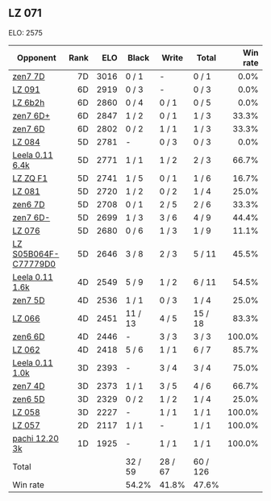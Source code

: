 ## LZ 071 ##

ELO: 2575

Opponent | Rank | ELO | Black | Write | Total | Win rate
---------|-----:|----:|-------|-------|-------|-------:
[zen7 7D](zen7%207D.md) | 7D | 3016 | 0 / 1 | - | 0 / 1 | 0.0%
[LZ 091](LZ%20091.md) | 6D | 2919 | 0 / 3 | - | 0 / 3 | 0.0%
[LZ 6b2h](LZ%206b2h.md) | 6D | 2860 | 0 / 4 | 0 / 1 | 0 / 5 | 0.0%
[zen7 6D+](zen7%206D+.md) | 6D | 2847 | 1 / 2 | 0 / 1 | 1 / 3 | 33.3%
[zen7 6D](zen7%206D.md) | 6D | 2802 | 0 / 2 | 1 / 1 | 1 / 3 | 33.3%
[LZ 084](LZ%20084.md) | 5D | 2781 | - | 0 / 3 | 0 / 3 | 0.0%
[Leela 0.11 6.4k](Leela%200.11%206.4k.md) | 5D | 2771 | 1 / 1 | 1 / 2 | 2 / 3 | 66.7%
[LZ ZQ F1](LZ%20ZQ%20F1.md) | 5D | 2741 | 1 / 5 | 0 / 1 | 1 / 6 | 16.7%
[LZ 081](LZ%20081.md) | 5D | 2720 | 1 / 2 | 0 / 2 | 1 / 4 | 25.0%
[zen6 7D](zen6%207D.md) | 5D | 2708 | 0 / 1 | 2 / 5 | 2 / 6 | 33.3%
[zen7 6D-](zen7%206D-.md) | 5D | 2699 | 1 / 3 | 3 / 6 | 4 / 9 | 44.4%
[LZ 076](LZ%20076.md) | 5D | 2680 | 0 / 6 | 1 / 3 | 1 / 9 | 11.1%
[LZ S05B064F-C77779D0](LZ%20S05B064F-C77779D0.md) | 5D | 2646 | 3 / 8 | 2 / 3 | 5 / 11 | 45.5%
[Leela 0.11 1.6k](Leela%200.11%201.6k.md) | 4D | 2549 | 5 / 9 | 1 / 2 | 6 / 11 | 54.5%
[zen7 5D](zen7%205D.md) | 4D | 2536 | 1 / 1 | 0 / 3 | 1 / 4 | 25.0%
[LZ 066](LZ%20066.md) | 4D | 2451 | 11 / 13 | 4 / 5 | 15 / 18 | 83.3%
[zen6 6D](zen6%206D.md) | 4D | 2446 | - | 3 / 3 | 3 / 3 | 100.0%
[LZ 062](LZ%20062.md) | 4D | 2418 | 5 / 6 | 1 / 1 | 6 / 7 | 85.7%
[Leela 0.11 1.0k](Leela%200.11%201.0k.md) | 3D | 2393 | - | 3 / 4 | 3 / 4 | 75.0%
[zen7 4D](zen7%204D.md) | 3D | 2373 | 1 / 1 | 3 / 5 | 4 / 6 | 66.7%
[zen6 5D](zen6%205D.md) | 3D | 2329 | 0 / 2 | 1 / 2 | 1 / 4 | 25.0%
[LZ 058](LZ%20058.md) | 3D | 2227 | - | 1 / 1 | 1 / 1 | 100.0%
[LZ 057](LZ%20057.md) | 2D | 2117 | 1 / 1 | - | 1 / 1 | 100.0%
[pachi 12.20 3k](pachi%2012.20%203k.md) | 1D | 1925 | - | 1 / 1 | 1 / 1 | 100.0%
Total | | | 32 / 59 | 28 / 67 | 60 / 126 | 
Win rate| | | 54.2% | 41.8% | 47.6% | 
